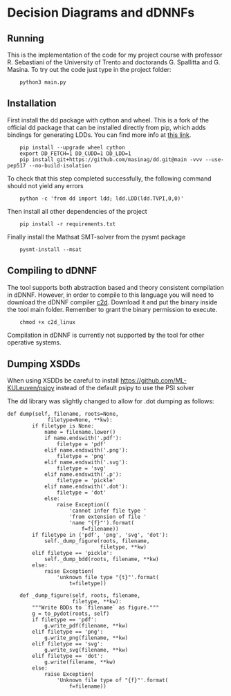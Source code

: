 # Decision Diagrams and dDNNFs

## Running

This is the implementation of the code for my project course with professor R. Sebastiani of the University of Trento and doctorands G. Spallitta and G. Masina. 
To try out the code just type in the project folder:

```
    python3 main.py
```

## Installation

First install the dd package with cython and wheel. This is a fork of the official dd package that can be installed directly from pip, which adds bindings for generating LDDs. You can find more info at [this link](https://github.com/masinag/dd).

```
    pip install --upgrade wheel cython
    export DD_FETCH=1 DD_CUDD=1 DD_LDD=1
    pip install git+https://github.com/masinag/dd.git@main -vvv --use-pep517 --no-build-isolation
```

To check that this step completed successfully, the following command should not yield any errors

```
    python -c 'from dd import ldd; ldd.LDD(ldd.TVPI,0,0)'
```

Then install all other dependencies of the project

```
    pip install -r requirements.txt
```

Finally install the Mathsat SMT-solver from the pysmt package

```
    pysmt-install --msat
```

## Compiling to dDNNF

The tool supports both abstraction based and theory consistent compilation in dDNNF. However, in order to compile to this language you will need to download the dDNNF compiler [c2d](http://reasoning.cs.ucla.edu/c2d/). Download it and put the binary inside the tool main folder. Remember to grant the binary permission to execute.

```
    chmod +x c2d_linux
```

Compilation in dDNNF is currently not supported by the tool for other operative systems.


## Dumping XSDDs

When using XSDDs be careful to install https://github.com/ML-KULeuven/psipy instead of the default psipy to use the PSI solver

The dd library was slightly changed to allow for .dot dumping as follows:

```
def dump(self, filename, roots=None,
             filetype=None, **kw):
        if filetype is None:
            name = filename.lower()
            if name.endswith('.pdf'):
                filetype = 'pdf'
            elif name.endswith('.png'):
                filetype = 'png'
            elif name.endswith('.svg'):
                filetype = 'svg'
            elif name.endswith('.p'):
                filetype = 'pickle'
            elif name.endswith('.dot'):
                filetype = 'dot'
            else:
                raise Exception((
                    'cannot infer file type '
                    'from extension of file '
                    'name "{f}"').format(
                        f=filename))
        if filetype in ('pdf', 'png', 'svg', 'dot'):
            self._dump_figure(roots, filename,
                              filetype, **kw)
        elif filetype == 'pickle':
            self._dump_bdd(roots, filename, **kw)
        else:
            raise Exception(
                'unknown file type "{t}"'.format(
                    t=filetype))

    def _dump_figure(self, roots, filename,
                     filetype, **kw):
        """Write BDDs to `filename` as figure."""
        g = to_pydot(roots, self)
        if filetype == 'pdf':
            g.write_pdf(filename, **kw)
        elif filetype == 'png':
            g.write_png(filename, **kw)
        elif filetype == 'svg':
            g.write_svg(filename, **kw)
        elif filetype == 'dot':
            g.write(filename, **kw)
        else:
            raise Exception(
                'Unknown file type of "{f}"'.format(
                    f=filename))
```